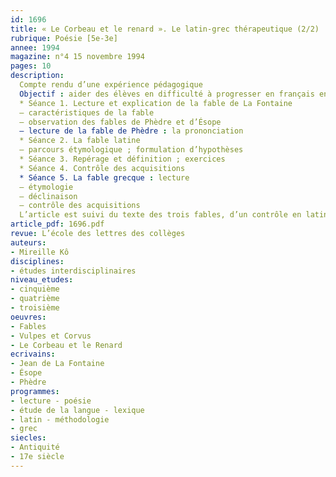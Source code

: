 ```yaml
---
id: 1696
title: « Le Corbeau et le renard ». Le latin-grec thérapeutique (2/2)
rubrique: Poésie [5e-3e]
annee: 1994
magazine: n°4 15 novembre 1994
pages: 10
description: 
  Compte rendu d’une expérience pédagogique
  Objectif : aider des élèves en difficulté à progresser en français en leur donnant une formation linguistique théorique leur apportant les structures nécessaires à l’apprentissage de n’importe quelle langue
  * Séance 1. Lecture et explication de la fable de La Fontaine 
  – caractéristiques de la fable
  – observation des fables de Phèdre et d’Ésope
  – lecture de la fable de Phèdre : la prononciation
  * Séance 2. La fable latine
  – parcours étymologique ; formulation d’hypothèses
  * Séance 3. Repérage et définition ; exercices
  * Séance 4. Contrôle des acquisitions
  * Séance 5. La fable grecque : lecture 
  – étymologie
  – déclinaison
  – contrôle des acquisitions
  L’article est suivi du texte des trois fables, d’un contrôle en latin, d’un tableau de vocabulaire grec et latin, d’exercices de grammaire, etc.
article_pdf: 1696.pdf
revue: L’école des lettres des collèges
auteurs:
- Mireille Kô
disciplines:
- études interdisciplinaires
niveau_etudes:
- cinquième
- quatrième
- troisième
oeuvres:
- Fables
- Vulpes et Corvus
- Le Corbeau et le Renard
ecrivains:
- Jean de La Fontaine
- Ésope
- Phèdre
programmes:
- lecture - poésie
- étude de la langue - lexique
- latin - méthodologie
- grec
siecles:
- Antiquité
- 17e siècle
---
```


